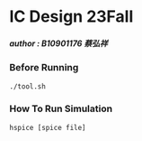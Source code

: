 # IC Design 23Fall
##### author : B10901176 蔡弘祥

### Before Running
```
./tool.sh
```

### How To Run Simulation
```
hspice [spice file]
```